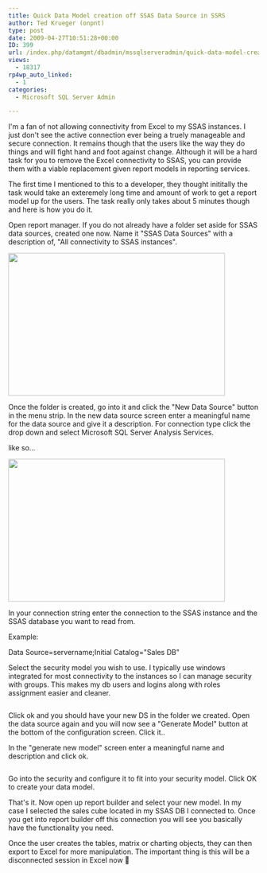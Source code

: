 ```yaml
---
title: Quick Data Model creation off SSAS Data Source in SSRS
author: Ted Krueger (onpnt)
type: post
date: 2009-04-27T10:51:28+00:00
ID: 399
url: /index.php/datamgmt/dbadmin/mssqlserveradmin/quick-data-model-creation-off-ssas-data/
views:
  - 18317
rp4wp_auto_linked:
  - 1
categories:
  - Microsoft SQL Server Admin

---
```

I'm a fan of not allowing connectivity from Excel to my SSAS instances. I just don't see the active connection ever being a truely manageable and secure connection. It remains though that the users like the way they do things and will fight hand and foot against change. Although it will be a hard task for you to remove the Excel connectivity to SSAS, you can provide them with a viable replacement given report models in reporting services.

The first time I mentioned to this to a developer, they thought inititally the task would take an exteremely long time and amount of work to get a report model up for the users. The task really only takes about 5 minutes though and here is how you do it.

Open report manager. If you do not already have a folder set aside for SSAS data sources, created one now. Name it "SSAS Data Sources" with a description of, "All connectivity to SSAS instances". 

<div class="image_block">
  <img src="/wp-content/uploads/blogs/DataMgmt//model_1.gif" alt="" title="" width="436" height="287" />
</div>

Once the folder is created, go into it and click the "New Data Source" button in the menu strip. In the new data source screen enter a meaningful name for the data source and give it a description. For connection type click the drop down and select Microsoft SQL Server Analysis Services.

like so...

<div class="image_block">
  <img src="/wp-content/uploads/blogs/DataMgmt//model_2.gif" alt="" title="" width="436" height="287" />
</div>

In your connection string enter the connection to the SSAS instance and the SSAS database you want to read from.
  
Example:
  
Data Source=servername;Initial Catalog="Sales DB"

Select the security model you wish to use. I typically use windows integrated for most connectivity to the instances so I can manage security with groups. This makes my db users and logins along with roles assignment easier and cleaner.

<div class="image_block">
  <img src="/wp-content/uploads/blogs/DataMgmt//model_3.gif" alt="" title="" />
</div>

Click ok and you should have your new DS in the folder we created. Open the data source again and you will now see a "Generate Model" button at the bottom of the configuration screen. Click it..

In the "generate new model" screen enter a meaningful name and description and click ok. 

<div class="image_block">
  <img src="/wp-content/uploads/blogs/DataMgmt//model_4.gif" alt="" title="" />
</div>

Go into the security and configure it to fit into your security model. Click OK to create your data model.

That's it. Now open up report builder and select your new model. In my case I selected the sales cube located in my SSAS DB I connected to. Once you get into report builder off this connection you will see you basically have the functionality you need. 

Once the user creates the tables, matrix or charting objects, they can then export to Excel for more manipulation. The important thing is this will be a disconnected session in Excel now 🙂